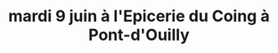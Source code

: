 ---
layout: page
title: mardi 9 juin à l'Epicerie du Coing à Pont-d'Ouilly

eventdate: 2020-06-09T19:00:00+0200
town: Pont-d'Ouilly
place: L'Epicerie du Coing

theme: 

sitemap:
    exclude: 'yes'
---
